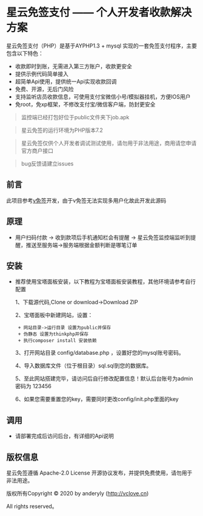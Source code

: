 # 星云免签支付 —— 个人开发者收款解决方案
星云免签支付（PHP）是基于AYPHP1.3 + mysql 实现的一套免签支付程序，主要包含以下特色：

 + 收款即时到账，无需进入第三方账户，收款更安全
 + 提供示例代码简单接入
 + 超简单Api使用，提供统一Api实现收款回调
 + 免费、开源，无后门风险
 + 支持监听店员收款信息，可使用支付宝微信小号/模拟器挂机，方便IOS用户
 + 免root，免xp框架，不修改支付宝/微信客户端，防封更安全

> 监控端已经打包好位于public文件夹下job.apk

> 星云免签的运行环境为PHP版本7.2

> 星云免签仅供个人开发者调试测试使用，请勿用于非法用途，商用请您申请官方商户接口

> bug反馈请建立issues


## 前言

此项目参考[v免签](https://github.com/szvone/vmqphp)开发，由于v免签无法实现多用户化故此开发此源码

## 原理
+ 用户扫码付款 -> 收到款项后手机通知栏会有提醒 -> 星云免签监控端监听到提醒，推送至服务端->服务端根据金额判断是哪笔订单

## 安装
 + 推荐使用宝塔面板安装，以下教程为宝塔面板安装教程，其他环境请参考自行配置

    1、下载源代码,Clone or download->Download ZIP
    
    2、宝塔面板中新建网站，设置：
        
    
        + 网站目录->运行目录 设置为public并保存
        + 伪静态 设置为thinkphp并保存
        + 执行composer install 安装依赖
    
    3、打开网站目录 config/database.php ，设置好您的mysql账号密码。
    
    4、导入数据库文件（位于根目录）sql.sql到您的数据库。
    
    5、至此网站搭建完毕，请访问后自行修改配置信息！默认后台账号为admin 密码为 123456
    
    6、如果您需要重置您的key，需要同时更改config/init.php里面的key


## 调用

 + 请部署完成后访问后台，有详细的Api说明

## 版权信息

星云免签遵循 Apache-2.0 License 开源协议发布，并提供免费使用，请勿用于非法用途。


版权所有Copyright © 2020 by anderyly (http://vclove.cn)

All rights reserved。
